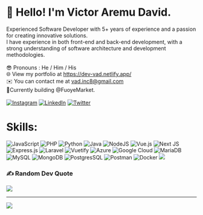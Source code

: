 # 💫 Hello! I'm Victor Aremu David.
Experienced Software Developer with 5+ years of experience and a passion for creating innovative solutions.<br> I have experience in both front-end and back-end development, with a strong understanding of software architecture and development methodologies.<br><br>
😎 Pronouns :  He / Him / His<br>
🌐 View my portfolio at https://dev-vad.netlify.app/ <br>
✉️  You can contact me at vad.inc8@gmail.com<br>
🚀Currently building @FuoyeMarket. <br><br>
 [![Instagram](https://img.shields.io/badge/Instagram-%23E4405F.svg?logo=Instagram&logoColor=white)](https://instagram.com/victor.david_vad) [![LinkedIn](https://img.shields.io/badge/LinkedIn-%230077B5.svg?logo=linkedin&logoColor=white)](https://linkedin.com/in/vaad) [![Twitter](https://img.shields.io/badge/Twitter-%231DA1F2.svg?logo=Twitter&logoColor=white)](https://twitter.com/VAD_INC01) 

# Skills:
![JavaScript](https://img.shields.io/badge/javascript-%23323330.svg?style=flat-square&logo=javascript&logoColor=%23F7DF1E) ![PHP](https://img.shields.io/badge/php-%23777BB4.svg?style=flat-square&logo=php&logoColor=white) ![Python](https://img.shields.io/badge/python-3670A0?style=flat-square&logo=python&logoColor=ffdd54) ![Java](https://img.shields.io/badge/java-%23ED8B00.svg?style=flat-square&logo=java&logoColor=white) 
 ![NodeJS](https://img.shields.io/badge/node.js-6DA55F?style=flat-square&logo=node.js&logoColor=white) ![Vue.js](https://img.shields.io/badge/vuejs-%2335495e.svg?style=flat-square&logo=vuedotjs&logoColor=%234FC08D) ![Next JS](https://img.shields.io/badge/Next-black?style=flat-square&logo=next.js&logoColor=white)  ![Express.js](https://img.shields.io/badge/express.js-%23404d59.svg?style=flat-square&logo=express&logoColor=%2361DAFB) ![Laravel](https://img.shields.io/badge/laravel-%23FF2D20.svg?style=flat-square&logo=laravel&logoColor=white)   ![Vuetify](https://img.shields.io/badge/Vuetify-1867C0?style=flat-square&logo=vuetify&logoColor=AEDDFF)
 ![Azure](https://img.shields.io/badge/azure-%230072C6.svg?style=flat-square&logo=azure-devops&logoColor=white)  ![Google Cloud](https://img.shields.io/badge/Google%20Cloud-%234285F4.svg?style=flat-square&logo=google-cloud&logoColor=white)       ![MariaDB](https://img.shields.io/badge/MariaDB-003545?style=flat-square&logo=mariadb&logoColor=white)  ![MySQL](https://img.shields.io/badge/mysql-%2300f.svg?style=flat-square&logo=mysql&logoColor=white) ![MongoDB](https://img.shields.io/badge/MongoDB-%234ea94b.svg?style=flat-square&logo=mongodb&logoColor=white) ![PostgresSQL](https://img.shields.io/badge/postgres-%23316192.svg?style=flat-square&logo=postgresql&logoColor=white)  ![Postman](https://img.shields.io/badge/Postman-FF6C37?style=flat-square&logo=postman&logoColor=white) 
 ![Docker](https://img.shields.io/badge/docker-%230db7ed.svg?style=flat-square&logo=docker&logoColor=white)
![](https://github-reame-streak-stats.herokuapp.com/?user=viccy2&theme=dark&hide_border=false)<br/>


### ✍️ Random Dev Quote
![](https://quotes-github-readme.vercel.app/api?type=horizontal&theme=radical)

---
[![](https://visitcount.itsvg.in/api?id=viccy2&icon=0&color=0)](https://visitcount.itsvg.in)


<!--
**viccy2/viccy2** is a ✨ _special_ ✨ repository because its `README.md` (this file) appears on your GitHub profile.

Here are some ideas to get you started:

- 🔭 I’m currently working on ...
- 🌱 I’m currently learning ...
- 👯 I’m looking to collaborate on ...
- 🤔 I’m looking for help with ...
- 💬 Ask me about ...
- 📫 How to reach me: ...
- 😄 Pronouns: ...
- ⚡ Fun fact: ...
-->
